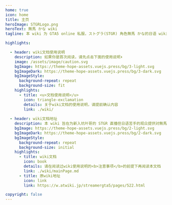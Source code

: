 ```yaml
---
home: true
icon: home
title: 主页
heroImage: STGRLogo.png
heroText: 無馬 かな wiki
tagline: 本 wiki 为 GTA5 online 私服，ストグラ(STGR) 角色無馬 かな的日语 wiki 页面的<b>个人无授权</b>翻译版。

highlights:

  - header: wiki文档使用说明
    description: 如果你是首次阅读，请先点击下面的使用说明⬇️
    image: /assets/image/caution.svg
    bgImage: https://theme-hope-assets.vuejs.press/bg/3-light.svg
    bgImageDark: https://theme-hope-assets.vuejs.press/bg/3-dark.svg
    bgImageStyle:
      background-repeat: repeat
      background-size: fit
    highlights:
      - title: <u>文档使用说明</u>
        icon: triangle-exclamation
        details: 关于wiki文档的使用说明，请提前确认内容
        link: ./wiki/
    
  - header: wiki文档地址
    description: 本 wiki 旨在为新入坑叶哥的 STGR 直播但日语苦手的观众提供对無馬 かな这个角色一个了解的途径。如有条件，建议直接查看原wiki。
    bgImage: https://theme-hope-assets.vuejs.press/bg/2-light.svg
    bgImageDark: https://theme-hope-assets.vuejs.press/bg/2-dark.svg
    bgImageStyle:
      background-repeat: repeat
      background-size: initial
    highlights:
      - title: wiki文档
        icon: book
        details: 请在阅读过wiki使用说明的<b>注意事项</b>的前提下再阅读本文档
        link: ./wiki/mainPage.md
      - title: 原wiki地址
        icon: link
        link: https://w.atwiki.jp/streamergta5/pages/522.html

copyright: false
---
```


<!--This is an example of a project homepage. You can place your main content here.

To use this layout, you need to set `home: true` in the page front matter.

For related descriptions of configuration items, please see [Project HomePage Layout Config](https://theme-hope.vuejs.press/guide/layout/home/).-->
